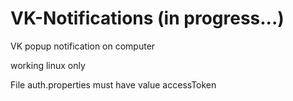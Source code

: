 # VK-Notifications (in progress...)
VK popup notification on computer

working linux only

File auth.properties must have value accessToken 
